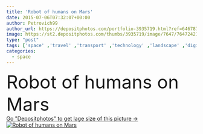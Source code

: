```yaml
---
title: 'Robot of humans on Mars'
date: 2015-07-06T07:32:07+00:00
author: Petrovich99
author_url: https://depositphotos.com/portfolio-3935719.html?ref=64678756
image: https://st2.depositphotos.com/thumbs/3935719/image/7647/76472421/api_thumb_450.jpg?forcejpeg=true
type: "post"
tags: ['space' ,'travel' ,'transport' ,'technology' ,'landscape' ,'digital' ,'planet' ,'rock' ,'science' ,'atmosphere' ,'astronomy' ,'robot' ,'desert' ,'discover' ,'fiction' ,'exploration' ,'valley' ,'landing' ,'mars' ,'rover' ,'marte' ]
categories: 
  - space
---
```

<div aling="center">
            <font size="60"> Robot of humans on Mars</font>   
</div>
<div>
    <a href='https://depositphotos.com/76472421/stock-photo-robot-of-humans-on-mars.html?ref=64678756' target=_blank > Go "Depositphotos" to get lage size of this picture ->
        <img href='https://depositphotos.com/76472421/stock-photo-robot-of-humans-on-mars.html?ref=64678756' src='https://st2.depositphotos.com/3935719/7647/i/950/depositphotos_76472421-stock-photo-robot-of-humans-on-mars.jpg?forcejpeg=true' alt='Robot of humans on Mars' >
    </a>
</div>
